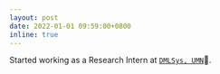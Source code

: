 ```yaml
---
layout: post
date: 2022-01-01 09:59:00+0800
inline: true
---
```


Started working as a Research Intern at [`DMLSys, UMN`](https://chalianwar.github.io/lab/)🎊.